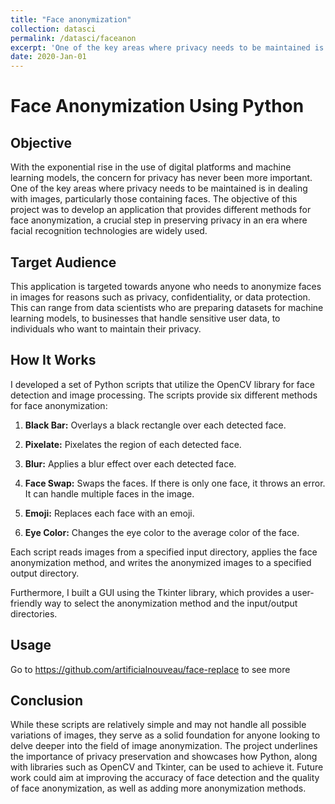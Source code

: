 ```yaml
---
title: "Face anonymization"
collection: datasci
permalink: /datasci/faceanon
excerpt: 'One of the key areas where privacy needs to be maintained is in dealing with images, particularly those containing faces. The objective of this project was to develop an application that provides different methods for face anonymization, a crucial step in preserving privacy in an era where facial recognition technologies are widely used.'
date: 2020-Jan-01
---
```


# Face Anonymization Using Python

## Objective

With the exponential rise in the use of digital platforms and machine learning models, the concern for privacy has never been more important. One of the key areas where privacy needs to be maintained is in dealing with images, particularly those containing faces. The objective of this project was to develop an application that provides different methods for face anonymization, a crucial step in preserving privacy in an era where facial recognition technologies are widely used.

## Target Audience

This application is targeted towards anyone who needs to anonymize faces in images for reasons such as privacy, confidentiality, or data protection. This can range from data scientists who are preparing datasets for machine learning models, to businesses that handle sensitive user data, to individuals who want to maintain their privacy.

## How It Works

I developed a set of Python scripts that utilize the OpenCV library for face detection and image processing. The scripts provide six different methods for face anonymization:

1. **Black Bar:** Overlays a black rectangle over each detected face.

2. **Pixelate:** Pixelates the region of each detected face.

3. **Blur:** Applies a blur effect over each detected face.

4. **Face Swap:** Swaps the faces. If there is only one face, it throws an error. It can handle multiple faces in the image.

5. **Emoji:** Replaces each face with an emoji.

6. **Eye Color:** Changes the eye color to the average color of the face.

Each script reads images from a specified input directory, applies the face anonymization method, and writes the anonymized images to a specified output directory.

Furthermore, I built a GUI using the Tkinter library, which provides a user-friendly way to select the anonymization method and the input/output directories.

## Usage

Go to https://github.com/artificialnouveau/face-replace to see more

## Conclusion

While these scripts are relatively simple and may not handle all possible variations of images, they serve as a solid foundation for anyone looking to delve deeper into the field of image anonymization. The project underlines the importance of privacy preservation and showcases how Python, along with libraries such as OpenCV and Tkinter, can be used to achieve it. Future work could aim at improving the accuracy of face detection and the quality of face anonymization, as well as adding more anonymization methods.
